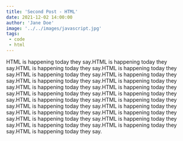 ```yaml
---
title: 'Second Post - HTML'
date: 2021-12-02 14:00:00
author: 'Jane Doe'
image: '../../images/javascript.jpg'
tags:
 - code 
 - html
---
```


HTML is happening today they say.HTML is happening today they say.HTML is happening today they say.HTML is happening today they say.HTML is happening today they say.HTML is happening today they say.HTML is happening today they say.HTML is happening today they say.HTML is happening today they say.HTML is happening today they say.HTML is happening today they say.HTML is happening today they say.HTML is happening today they say.HTML is happening today they say.HTML is happening today they say.HTML is happening today they say.HTML is happening today they say.HTML is happening today they say.HTML is happening today they say.HTML is happening today they say.HTML is happening today they say.HTML is happening today they say.HTML is happening today they say.
